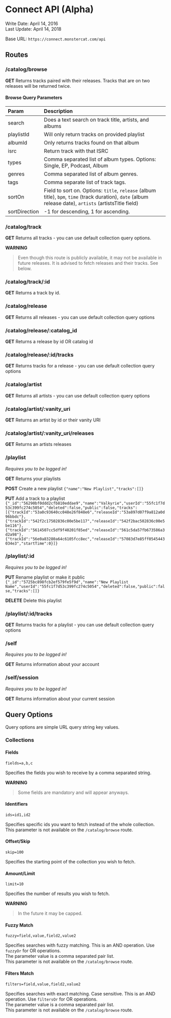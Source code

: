 # Connect API (Alpha)

Write Date: April 14, 2016  
Last Update: April 14, 2018

Base URL: `https://connect.monstercat.com/api`

## Routes

### /catalog/browse
**GET**
Returns tracks paired with their releases.
Tracks that are on two releases will be returned twice.

#### Browse Query Parameters

|Param|Description|
|:--|:--|
|search|Does a text search on track title, artists, and albums|
|playlistId|Will only return tracks on provided playlist|
|albumId|Only returns tracks found on that album|
|isrc|Return track with that ISRC|
|types|Comma separated list of album types. Options: Single, EP, Podcast, Album|
|genres|Comma separated list of album genres.|
|tags|Comma separate list of track tags.|
|sortOn|Field to sort on. Options: `title`, `release` (album title), `bpm`, `time` (track duration), `date` (album release date), `artists` (artistsTitle field)|
|sortDirection|-1 for descending, 1 for ascending.|

### /catalog/track
**GET**
Returns all tracks - you can use default collection query options.

**WARNING**
> Even though this route is publicly available, it may not be available in future releases.
> It is advised to fetch releases and their tracks. See below.

### /catalog/track/:id
**GET**
Returns a track by id.

### /catalog/release
**GET**
Returns all releases - you can use default collection query options

### /catalog/release/:catalog_id
**GET**
Returns a release by id OR catalog id

### /catalog/release/:id/tracks
**GET**
Returns tracks for a release - you can use default collection query options

### /catalog/artist
**GET**
Returns all artists - you can use default collection query options

### /catalog/artist/:vanity_uri
**GET**
Returns an artist by id or their vanity URI

### /catalog/artist/:vanity_uri/releases
**GET**
Returns an artists releases

### /playlist
*Requires you to be logged in!*

**GET**
Returns your playlists

**POST**
Create a new playlist
`{"name":"New Playlist","tracks":[]}`

**PUT**
Add a track to a playlist
`{"_id":"56290bf0ddd2cfb810eddae9","name":"Valkyrie","userId":"55fc1f7d53c399fc274c5054","deleted":false,"public":false,"tracks":[{"trackId":"53a0c93640cc048e26f848e6","releaseId":"53a897d07f9a812a0d96bbdc"},{"trackId":"542f2c17502836c00e5be117","releaseId":"542f2bac502836c00e5be116"},{"trackId":"5614507cc5df9f40201f85ed","releaseId":"561c5da57fb673586a3d2a98"},{"trackId":"56e0a83280a64c6105fcc8ec","releaseId":"57083d7e85ff0545443034e3","startTime":0}]}`

### /playlist/:id
*Requires you to be logged in!*

**PUT**
Rename playlist or make it public
`{"_id":"5725bc898fcb2ef579fe5f9d","name":"New Playlist Name","userId":"55fc1f7d53c399fc274c5054","deleted":false,"public":false,"tracks":[]}`

**DELETE**
Delete this playlist

### /playlist/:id/tracks
**GET**
Returns tracks for a playlist - you can use default collection query options

### /self
*Requires you to be logged in!*

**GET**
Returns information about your account

### /self/session
*Requires you to be logged in!*

**GET**
Returns information about your current session

## Query Options

Query options are simple URL query string key values.

### Collections

#### Fields 

`fields=a,b,c`

Specifies the fields you wish to receive by a comma separated string.

**WARNING**
> Some fields are mandatory and will appear anyways.

#### Identifiers 

`ids=id1,id2`

Specifies specific ids you want to fetch instead of the whole collection.  
This parameter is not available on the `/catalog/browse` route.

#### Offset/Skip 

`skip=100`

Specifies the starting point of the collection you wish to fetch.

#### Amount/Limit 

`limit=10`

Specifies the number of results you wish to fetch.

**WARNING**
> In the future it may be capped.

#### Fuzzy Match

`fuzzy=field,value,field2,value2`

Specifies searches with fuzzy matching. This is an AND operation. Use `fuzzyOr` for OR operations.  
The parameter value is a comma separated pair list.  
This parameter is not available on the `/catalog/browse` route.


#### Filters Match

`filters=field,value,field2,value2`

Specifies searches with exact matching. Case sensitive. This is an AND operation. Use `filtersOr` for OR operations.  
The parameter value is a comma separated pair list.  
This parameter is not available on the `/catalog/browse` route.
